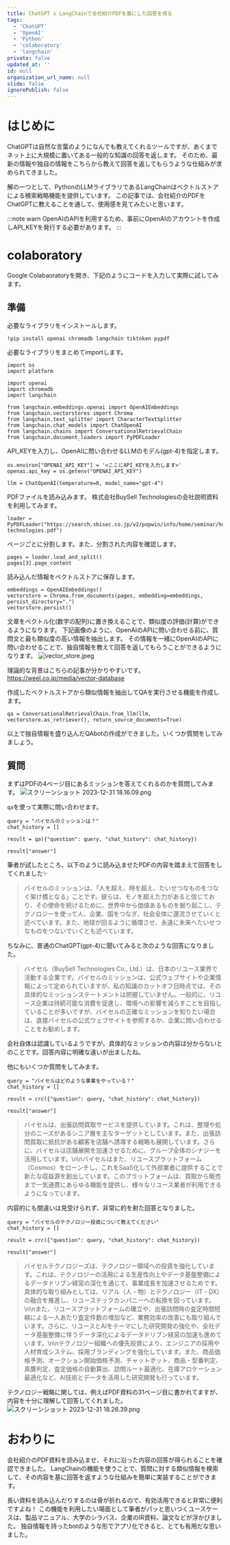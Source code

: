 ```yaml
---
title: ChatGPT x LangChainで会社紹介PDFを基にした回答を得る
tags:
  - 'ChatGPT'
  - 'OpenAI'
  - 'Python'
  - 'colaboratory'
  - 'langchain'
private: false
updated_at: ''
id: null
organization_url_name: null
slide: false
ignorePublish: false
---
```

# はじめに
ChatGPTは自然な言葉のようになんでも教えてくれるツールですが、あくまでネット上に大規模に置いてある一般的な知識の回答を返します。
そのため、最新の情報や独自の情報をこちらから教えて回答を返してもらうような仕組みが求められてきました。

解の一つとして、PythonのLLMライブラリであるLangChainはベクトルストアによる検索戦略機能を提供しています。
この記事では、会社紹介のPDFをChatGPTに教えることを通して、使用感を見てみたいと思います。

:::note warn
OpenAIのAPIを利用するため、事前にOpenAIのアカウントを作成しAPI_KEYを発行する必要があります。
:::

# colaboratory
Google Colabaoratoryを開き、下記のようにコードを入力して実際に試してみます。

## 準備
必要なライブラリをインストールします。
```shell:colab
!pip install openai chromadb langchain tiktoken pypdf
```

必要なライブラリをまとめてimportします。
```py:colab
import os
import platform

import openai
import chromadb
import langchain

from langchain.embeddings.openai import OpenAIEmbeddings
from langchain.vectorstores import Chroma
from langchain.text_splitter import CharacterTextSplitter
from langchain.chat_models import ChatOpenAI
from langchain.chains import ConversationalRetrievalChain
from langchain.document_loaders import PyPDFLoader
```

API_KEYを入力し、OpenAIに問い合わせるLLMのモデル(gpt-4)を指定します。
```py:colab
os.environ["OPENAI_API_KEY"] = '<ここにAPI_KEYを入力します>'
openai.api_key = os.getenv("OPENAI_API_KEY")

llm = ChatOpenAI(temperature=0, model_name="gpt-4")
```

PDFファイルを読み込みます。
株式会社BuySell Technologiesの会社説明資料を利用してみます。
```py:colab
loader = PyPDFLoader("https://search.sbisec.co.jp/v2/popwin/info/home/seminar/home_seminar_briefing_220405_buysell-technologies.pdf")
```

ページごとに分割します。また、分割された内容を確認します。
```py:colab
pages = loader.load_and_split()
pages[3].page_content
```

読み込んだ情報をベクトルストアに保存します。
```py:colab
embeddings = OpenAIEmbeddings()
vectorstore = Chroma.from_documents(pages, embedding=embeddings, persist_directory=".")
vectorstore.persist() 
```

文章をベクトル化(数字の配列)に置き換えることで、類似度の評価(計算)ができるようになります。
下記画像のように、OpenAIのAPIに問い合わせる前に、質問文と最も類似度の高い情報を抽出します。
その情報を一緒にOpenAIのAPIに問い合わせることで、独自情報を教えて回答を返してもらうことができるようになります。
![vector_store.jpeg](https://qiita-image-store.s3.ap-northeast-1.amazonaws.com/0/614347/69dc3052-1082-281e-18cc-f60651947338.jpeg)

理論的な背景はこちらの記事が分かりやすいです。
https://weel.co.jp/media/vector-database

作成したベクトルストアから類似情報を抽出してQAを実行させる機能を作成します。
```py:colab
qa = ConversationalRetrievalChain.from_llm(llm, vectorstore.as_retriever(), return_source_documents=True)
```

以上で独自情報を盛り込んだQAbotの作成ができました。いくつか質問をしてみましょう。

## 質問

まずはPDFの4ページ目にあるミッションを答えてくれるのかを質問してみます。
![スクリーンショット 2023-12-31 18.16.09.png](https://qiita-image-store.s3.ap-northeast-1.amazonaws.com/0/614347/ec882f84-91d1-7023-9333-81d26fcc5e7b.png)

`qa`を使って実際に問い合わせます。
```py:colab
query = "バイセルのミッションは？"
chat_history = []

result = qa({"question": query, "chat_history": chat_history})

result["answer"]
```

筆者が試したところ、以下のように読み込ませたPDFの内容を踏まえて回答をしてくれました✨
> バイセルのミッションは、「人を超え、時を超え、たいせつなものをつなぐ架け橋となる」ことです。彼らは、モノを超えた力があると信じており、その使命を続けるために、世界中から価値あるものを掘り起こし、テクノロジーを使って人、企業、国をつなぎ、社会全体に還流させていくと述べています。また、地球が回るように循環させ、永遠に未来へたいせつなものをつないでいくとも述べています。

ちなみに、普通のChatGPT(gpt-4)に聞いてみると次のような回答になりました。
> バイセル（BuySell Technologies Co., Ltd.）は、日本のリユース業界で活動する企業です。バイセルのミッションは、公式ウェブサイトや企業情報によって定められていますが、私の知識のカットオフ日時点では、その具体的なミッションステートメントは把握していません。一般的に、リユース企業は持続可能な消費を促進し、環境への影響を減らすことを目指していることが多いですが、バイセルの正確なミッションを知りたい場合は、直接バイセルの公式ウェブサイトを参照するか、企業に問い合わせることをお勧めします。

会社自体は認識しているようですが、具体的なミッションの内容は分からないとのことです。回答内容に明確な違いが出ましたね。

他にもいくつか質問をしてみます。

```py:colab
query = "バイセルはどのような事業をやっている？"
chat_history = []

result = crc({"question": query, "chat_history": chat_history})

result["answer"]
```

> バイセルは、出張訪問買取サービスを提供しています。これは、整理や処分のニーズがあるシニア層を主なターゲットとしています。また、出張訪問買取に抵抗がある顧客を店舗へ誘導する戦略も展開しています。さらに、バイセルは店舗展開を加速させるために、グループ全体のシナジーを活用しています。\n\nバイセルはまた、リユースプラットフォーム（Cosmos）をローンチし、これをSaaS化して外部業者に提供することで新たな収益源を創出しています。このプラットフォームは、買取から販売まで一気通貫にあらゆる機能を提供し、様々なリユース業者が利用できるようになっています。

内容的にも間違いは見受けられず、非常に的を射た回答となりました。

```py:colab
query = "バイセルのテクノロジー投資について教えてください"
chat_history = []

result = crc({"question": query, "chat_history": chat_history})

result["answer"]
```

> バイセルテクノロジーズは、テクノロジー領域への投資を強化しています。これは、テクノロジーの活用による生産性向上やデータ基盤整備によるデータドリブン経営の深化を通じて、事業成長を加速させるためです。具体的な取り組みとしては、リアル（人・物）とテクノロジー（IT・DX）の融合を推進し、リユーステックカンパニーへの転換を図っています。\n\nまた、リユースプラットフォームの確立や、出張訪問時の査定時間短縮による一人あたり査定件数の増加など、業務効率の改善にも取り組んでいます。さらに、リユースとAIをテーマにした研究開発の強化や、全社データ基盤整備に伴うデータ深化によるデータドリブン経営の加速も進めています。\n\nテクノロジー組織への優先投資により、エンジニアの採用や人材育成システム、採用ブランディングを強化しています。また、商品価格予測、オークション開始価格予測、チャットボット、商品・型番判定、真贋判定、査定価格の自動算出、訪問ルート最適化、在庫アロケーション最適化など、AI技術とデータを活用した研究開発も行っています。

テクノロジー戦略に関しては、例えばPDF資料の31ページ目に書かれてますが、内容を十分に理解して回答してくれました。
![スクリーンショット 2023-12-31 18.26.39.png](https://qiita-image-store.s3.ap-northeast-1.amazonaws.com/0/614347/a1d0ea29-f197-254c-38d1-be5760f70255.png)

# おわりに
会社紹介のPDF資料を読み込ませ、それに沿った内容の回答が得られることを確認できました。
LangChainの機能を使うことで、質問に対する類似情報を検索して、その内容を基に回答を返すような仕組みを簡単に実装することができます。

長い資料を読み込んだりするのは骨が折れるので、有効活用できると非常に便利ですよね！
この機能を利用したい場面として筆者がパッと思いつくユースケースは、製品マニュアル、大学のシラバス、企業のIR資料、論文などが浮かびました。
独自情報を持ったbotのような形でアプリ化できると、とても有用だな思いました。

